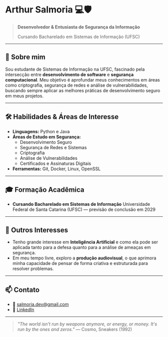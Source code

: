 # Arthur Salmoria 💻🛡️

> **Desenvolvedor & Entusiasta de Segurança da Informação**
>
> Cursando Bacharelado em Sistemas de Informação (UFSC)

---

## 🔭 Sobre mim

Sou estudante de Sistemas de Informação na UFSC, fascinado pela intersecção entre **desenvolvimento de software** e **segurança computacional**. Meu objetivo é aprofundar meus conhecimentos em áreas como criptografia, segurança de redes e análise de vulnerabilidades, buscando sempre aplicar as melhores práticas de desenvolvimento seguro em meus projetos.

---

## 🛠️ Habilidades & Áreas de Interesse

-   **Linguagens:** Python e Java
-   **Áreas de Estudo em Segurança:**
    -   Desenvolvimento Seguro
    -   Segurança de Redes e Sistemas
    -   Criptografia
    -   Análise de Vulnerabilidades
    -   Certificados e Assinaturas Digitais
-   **Ferramentas:** Git, Docker, Linux, OpenSSL 

---

## 🎓 Formação Acadêmica

-   **Cursando Bacharelado em Sistemas de Informação**
    Universidade Federal de Santa Catarina (UFSC) — previsão de conclusão em 2029

---

## 🌱 Outros Interesses

-   Tenho grande interesse em **Inteligência Artificial** e como ela pode ser aplicada tanto para a defesa quanto para a análise de ameaças em segurança.
-   Em meu tempo livre, exploro a **produção audiovisual**, o que aprimora minha capacidade de pensar de forma criativa e estruturada para resolver problemas.

---

## 📫 Contato

-   📧 salmoria.dev@gmail.com
-   🔗 [LinkedIn](https://linkedin.com/in/arthursalmoria)

---

> *"The world isn't run by weapons anymore, or energy, or money. It's run by the ones and zeros."* — Cosmo, Sneakers (1992)
